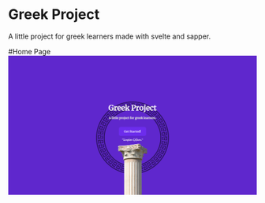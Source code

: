 # Greek Project
A little project for greek learners made with svelte and sapper.

#Home Page
![Greek Project](home.PNG)
